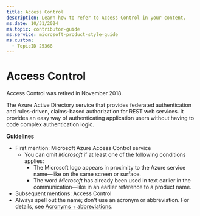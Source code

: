 ```yaml
---
title: Access Control
description: Learn how to refer to Access Control in your content.
ms.date: 10/31/2024
ms.topic: contributor-guide
ms.service: microsoft-product-style-guide
ms.custom:
  - TopicID 25368
---
```



# Access Control

Access Control was retired in November 2018.  

The Azure Active Directory service that provides federated authentication and rules-driven, claims-based authorization for REST web services. It provides an easy way of authenticating application users without having to code complex authentication logic.

**Guidelines**

- First mention: Microsoft Azure Access Control service
  - You can omit *Microsoft* if at least one of the following conditions applies:
    - The Microsoft logo appears in proximity to the Azure service name—like on the same screen or surface.
    - The word *Microsoft* has already been used in text earlier in the communication—like in an earlier reference to a product name.
- Subsequent mentions: Access Control
- Always spell out the name; don't use an acronym or abbreviation. For details, see [Acronyms + abbreviations](~\acronyms-and-abbreviations.md).

